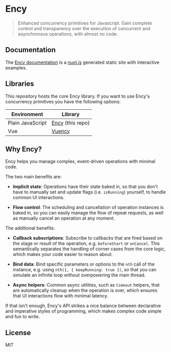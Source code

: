 # Ency

> Enhanced concurrency primitives for Javascript. Gain complete control and transparency over the execution of concurrent and asynchronous operations, with almost no code.

## Documentation

The [Ency documentation](https://encyjs.alidcastano.com) is a [nuxt.js](https://github.com/nuxt/nuxt.js) generated static site with interactive examples.

## Libraries

This repository hosts the core Ency library. If you want to use Ency's concurrency primitives you have the following options:

| Environment | Library |
| ----------- | ------- |
| Plain JavaScript | [Ency](https://github.com/encyjs/ency) (this repo) |
| Vue | [Vuency](https://github.com/encyjs/vuency) |

## Why Ency?

Ency helps you manage complex, event-driven operations with minimal code.

The two main benefits are:

* **Implicit state**: Operations have their state baked in, so that you don't have to manually set and update flags (i.e. `isRunning`) yourself, to handle common UI interactions.

* **Flow control**: The scheduling and cancellation of operation instances is baked in, so you can easily manage the flow of repeat requests, as well as manually cancel an operation at any moment.

The additional benefits:

* **Callback subscriptions**: Subscribe to callbacks that are fired based on the stage or result of the operation, e.g. `beforeStart` or `onCancel`. This semantically separates the handling of corner cases from the core logic, which makes your code easier to reason about.

* **Bind data**: Bind specific parameters or options to the `nth` call of the instance, e.g. using `nth(1, { keepRunning: true })`, so that you can simulate an infinite loop without overpowering the main thread.

* **Async helpers**: Common async utilities, such as `timeout` helpers, that are automatically cleanup when the operation is over, which ensures that UI interactions flow with minimal latency.

If that isn't enough, Ency's API strikes a nice balance between declarative and imperative styles of programming, which makes complex code simple and fun to write.

## License

MIT